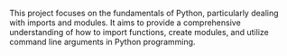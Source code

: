 This project focuses on the fundamentals of Python, particularly dealing with imports and modules. It aims to provide a comprehensive understanding of how to import functions, create modules, and utilize command line arguments in Python programming.
